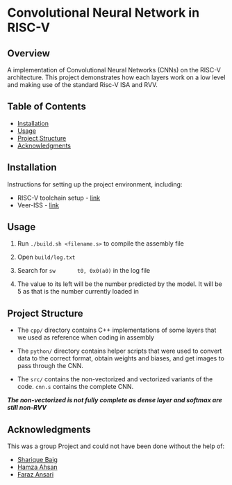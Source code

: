 # Convolutional Neural Network in RISC-V

## Overview
A implementation of Convolutional Neural Networks (CNNs) on the RISC-V architecture. This project demonstrates how each layers work on a low level and making use of the standard Risc-V ISA and RVV.

## Table of Contents
- [Installation](#installation)
- [Usage](#usage)
- [Project Structure](#project-structure)
- [Acknowledgments](#acknowledgments)

## Installation
Instructions for setting up the project environment, including:
- RISC-V toolchain setup - [link](https://github.com/riscv-collab/riscv-gnu-toolchain)
- Veer-ISS - [link](https://github.com/chipsalliance/VeeR-ISS)


## Usage
1. Run `./build.sh <filename.s>` to compile the assembly file

2. Open `build/log.txt`

3. Search for `sw       t0, 0x0(a0)` in the log file

4. The value to its left will be the number predicted by the model. It will be 5 as that is the number currently loaded in

## Project Structure
- The `cpp/` directory contains C++ implementations of some layers that we used as reference when coding in assembly

- The `python/` directory contains helper scripts that were used to convert data to the correct format, obtain weights and biases, and get images to pass through the CNN.

- The `src/` contains the non-vectorized and vectorized variants of the code. `cnn.s` contains the complete CNN.

***The non-vectorized is not fully complete as dense layer and softmax are still non-RVV***


## Acknowledgments
This was a group Project and could not have been done without the help of:

- [Sharique Baig](https://github.com/ShariqueBaig)
- [Hamza Ahsan](https://github.com/mzhmza2)
- [Faraz Ansari](https://github.com/farazz1)

